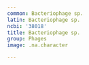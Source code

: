 ```yaml
---
common: Bacteriophage sp.
latin: Bacteriophage sp.
ncbi: '38018'
title: Bacteriophage sp.
group: Phages
image: .na.character

---
```

